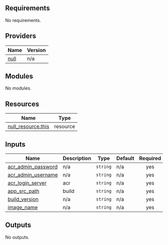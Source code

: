 <!-- BEGIN_TF_DOCS -->
## Requirements

No requirements.

## Providers

| Name | Version |
|------|---------|
| <a name="provider_null"></a> [null](#provider\_null) | n/a |

## Modules

No modules.

## Resources

| Name | Type |
|------|------|
| [null_resource.this](https://registry.terraform.io/providers/hashicorp/null/latest/docs/resources/resource) | resource |

## Inputs

| Name | Description | Type | Default | Required |
|------|-------------|------|---------|:--------:|
| <a name="input_acr_admin_password"></a> [acr\_admin\_password](#input\_acr\_admin\_password) | n/a | `string` | n/a | yes |
| <a name="input_acr_admin_username"></a> [acr\_admin\_username](#input\_acr\_admin\_username) | n/a | `string` | n/a | yes |
| <a name="input_acr_login_server"></a> [acr\_login\_server](#input\_acr\_login\_server) | acr | `string` | n/a | yes |
| <a name="input_app_src_path"></a> [app\_src\_path](#input\_app\_src\_path) | build | `string` | n/a | yes |
| <a name="input_build_version"></a> [build\_version](#input\_build\_version) | n/a | `string` | n/a | yes |
| <a name="input_image_name"></a> [image\_name](#input\_image\_name) | n/a | `string` | n/a | yes |

## Outputs

No outputs.
<!-- END_TF_DOCS -->